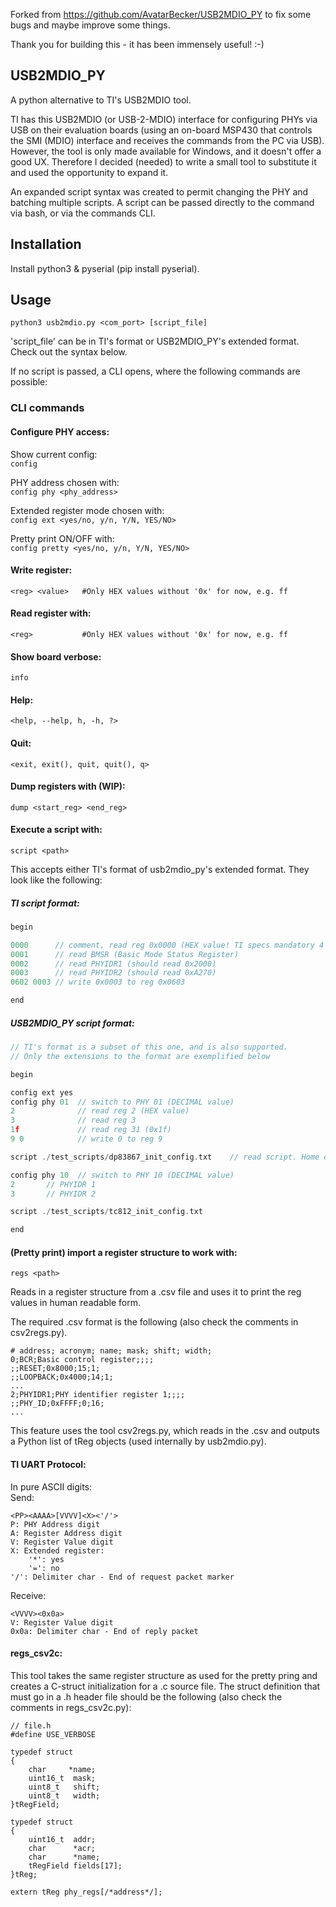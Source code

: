 Forked from https://github.com/AvatarBecker/USB2MDIO_PY to fix some bugs and maybe improve some things.

Thank you for building this - it has been immensely useful!  :-)

## USB2MDIO_PY

A python alternative to TI's USB2MDIO tool.

TI has this USB2MDIO (or USB-2-MDIO) interface for configuring PHYs via USB on their evaluation boards (using an on-board MSP430 that controls the SMI (MDIO) interface and receives the commands from the PC via USB).
However, the tool is only made available for Windows, and it doesn't offer a good UX.
Therefore I decided (needed) to write a small tool to substitute it and used the opportunity to expand it.

An expanded script syntax was created to permit changing the PHY and batching multiple scripts.
A script can be passed directly to the command via bash, or via the commands CLI.

## Installation

Install python3 & pyserial (pip install pyserial).

## Usage

`python3 usb2mdio.py <com_port> [script_file]`

'script_file' can be in TI's format or USB2MDIO_PY's extended format.
Check out the syntax below.

If no script is passed, a CLI opens, where the following commands are possible:

### CLI commands
#### Configure PHY access:

Show current config: \
`config`

PHY address chosen with:\
`config phy <phy_address>`

Extended register mode chosen with:\
`config ext <yes/no, y/n, Y/N, YES/NO>`

Pretty print ON/OFF with:\
`config pretty <yes/no, y/n, Y/N, YES/NO>`

#### Write register:
`<reg> <value>   #Only HEX values without '0x' for now, e.g. ff`

#### Read register with:
`<reg>           #Only HEX values without '0x' for now, e.g. ff`

#### Show board verbose:
`info`

#### Help:
`<help, --help, h, -h, ?>`

#### Quit:
`<exit, exit(), quit, quit(), q>`

#### Dump registers with (WIP):
`dump <start_reg> <end_reg>`

#### Execute a script with:
`script <path>`

This accepts either TI's format of usb2mdio_py's extended format. They look like the following:

##### TI script format:
```c
begin

0000      // comment, read reg 0x0000 (HEX value! TI specs mandatory 4 digits, but this tools accepts any number of digits)
0001      // read BMSR (Basic Mode Status Register)
0002      // read PHYIDR1 (should read 0x2000)
0003      // read PHYIDR2 (should read 0xA270)
0602 0003 // write 0x0003 to reg 0x0603

end
```

##### USB2MDIO_PY script format:
```c
// TI's format is a subset of this one, and is also supported.
// Only the extensions to the format are exemplified below

begin

config ext yes
config phy 01  // switch to PHY 01 (DECIMAL value)
2              // read reg 2 (HEX value)
3              // read reg 3
1f             // read reg 31 (0x1f)
9 0            // write 0 to reg 9

script ./test_scripts/dp83867_init_config.txt    // read script. Home directory is where the python script is running...

config phy 10  // switch to PHY 10 (DECIMAL value)
2       // PHYIDR 1
3       // PHYIDR 2

script ./test_scripts/tc812_init_config.txt

end
```

#### (Pretty print) import a register structure to work with:
`regs <path>`

Reads in a register structure from a .csv file and uses it to print the reg values in human readable form.

The required .csv format is the following (also check the comments in csv2regs.py).
```
# address; acronym; name; mask; shift; width;
0;BCR;Basic control register;;;;
;;RESET;0x8000;15;1;
;;LOOPBACK;0x4000;14;1;
...
2;PHYIDR1;PHY identifier register 1;;;;
;;PHY_ID;0xFFFF;0;16;
...
```

This feature uses the tool csv2regs.py, which reads in the .csv and outputs a Python list of tReg objects (used internally by usb2mdio.py).

#### TI UART Protocol:
In pure ASCII digits:\
Send:
```
<PP><AAAA>[VVVV]<X><'/'>
P: PHY Address digit
A: Register Address digit
V: Register Value digit
X: Extended register:
    '*': yes
    '=': no
'/': Delimiter char - End of request packet marker
```
Receive:
```
<VVVV><0x0a>
V: Register Value digit
0x0a: Delimiter char - End of reply packet
```

#### regs_csv2c:
This tool takes the same register structure as used for the pretty pring and creates a C-struct initialization for a .c source file.
The struct definition that must go in a .h header file should be the following (also check the comments in regs_csv2c.py):

```
// file.h
#define USE_VERBOSE

typedef struct
{
    char     *name;
    uint16_t  mask;
    uint8_t   shift;
    uint8_t   width;
}tRegField;

typedef struct
{
    uint16_t  addr;
    char      *acr;
    char      *name;
    tRegField fields[17];
}tReg;

extern tReg phy_regs[/*address*/];
```

<!---
Ideas/TODO:
Use files for verbose dump of registers: represent as class/structure like Basic_Control_Reg.Master_!Slave
Maybe we could use the format/code from Unix drivers...?
Maybe the same as for C?
0. Accept commands and parse them (COM connect)
1. COM connect and RW COM port
2. Get USB2MDIO sequences for write/read
-->
